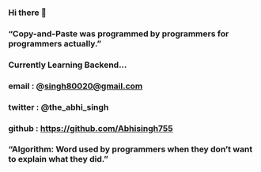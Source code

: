 ### Hi there 👋
###  “Copy-and-Paste was programmed by programmers for programmers actually.”



### Currently Learning Backend...

### email : @singh80020@gmail.com

### twitter : @the_abhi_singh

### github : https://github.com/Abhisingh755

### “Algorithm: Word used by programmers when they don’t want to explain what they did.”

<!--
**Abhisingh755/Abhisingh755** is a ✨ _special_ ✨ repository because its `README.md` (this file) appears on your GitHub profile.

Here are some ideas to get you started:

- 🔭 I’m currently working on being a Web Developer ...
- 🌱 I’m currently learning  ...
- 👯 I’m looking to collaborate on ...
- 🤔 I’m looking for help with ...
- 💬 Ask me about ...
- 📫 How to reach me: Email me at : singh80020@gmail.com...
- 😄 Pronouns: ...
- ⚡ Fun fact: ...
-->

